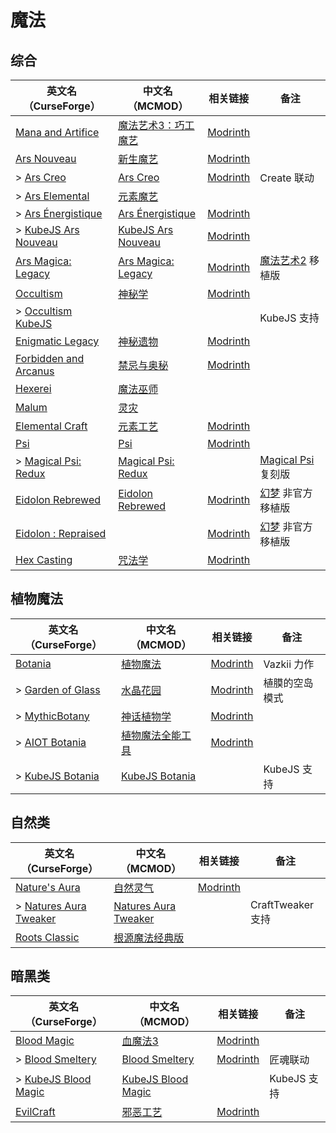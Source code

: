 # 魔法

## 综合

| 英文名（CurseForge）                                                                    | 中文名（MCMOD）                                             | 相关链接                                                | 备注                                                      |
| --------------------------------------------------------------------------------------- | ----------------------------------------------------------- | ------------------------------------------------------- | --------------------------------------------------------- |
| [Mana and Artifice](https://www.curseforge.com/minecraft/mc-mods/mana-and-artifice)     | [魔法艺术3：巧工魔艺](https://www.mcmod.cn/class/2773.html) | [Modrinth](https://modrinth.com/mod/mana-and-artifice)  |                                                           |
| [Ars Nouveau](https://www.curseforge.com/minecraft/mc-mods/ars-nouveau)                 | [新生魔艺](https://www.mcmod.cn/class/3468.html)            | [Modrinth](https://modrinth.com/mod/ars-nouveau)        |                                                           |
| > [Ars Creo](https://www.curseforge.com/minecraft/mc-mods/ars-creo)                     | [Ars Creo](https://www.mcmod.cn/class/5617.html)            | [Modrinth](https://modrinth.com/mod/ars-creo)           | Create 联动                                               |
| > [Ars Elemental](https://www.curseforge.com/minecraft/mc-mods/ars-elemental)           | [元素魔艺](https://www.mcmod.cn/class/6014.html)            |                                                         |                                                           |
| > [Ars Énergistique](https://www.curseforge.com/minecraft/mc-mods/ars-energistique)     | [Ars Énergistique](https://www.mcmod.cn/class/12603.html)   | [Modrinth](https://modrinth.com/mod/ars-energistique)   |                                                           |
| > [KubeJS Ars Nouveau](https://www.curseforge.com/minecraft/mc-mods/kubejs-ars-nouveau) | [KubeJS Ars Nouveau](https://www.mcmod.cn/class/10284.html) | [Modrinth](https://modrinth.com/mod/kubejs-ars-nouveau) |                                                           |
| [Ars Magica: Legacy](https://www.curseforge.com/minecraft/mc-mods/ars-magica-legacy)    | [Ars Magica: Legacy](https://www.mcmod.cn/class/5672.html)  | [Modrinth](https://modrinth.com/mod/ars-magica-legacy)  | [魔法艺术2](https://www.mcmod.cn/class/203.html) 移植版   |
| [Occultism](https://www.curseforge.com/minecraft/mc-mods/occultism)                     | [神秘学](https://www.mcmod.cn/class/3986.html)              | [Modrinth](https://modrinth.com/mod/occultism)          |                                                           |
| > [Occultism KubeJS](https://www.curseforge.com/minecraft/mc-mods/occultism-kubejs)     |                                                             |                                                         | KubeJS 支持                                               |
| [Enigmatic Legacy](https://www.curseforge.com/minecraft/mc-mods/enigmatic-legacy)       | [神秘遗物](https://www.mcmod.cn/class/2239.html)            | [Modrinth](https://modrinth.com/mod/enigmatic-legacy)   |                                                           |
| [Forbidden and Arcanus](https://www.curseforge.com/minecraft/mc-mods/forbidden-arcanus) | [禁忌与奥秘](https://www.mcmod.cn/class/2226.html)          | [Modrinth](https://modrinth.com/mod/forbidden-arcanus)  |                                                           |
| [Hexerei](https://www.curseforge.com/minecraft/mc-mods/hexerei)                         | [魔法巫师](https://www.mcmod.cn/class/5238.html)            |                                                         |                                                           |
| [Malum](https://www.curseforge.com/minecraft/mc-mods/malum)                             | [灵灾](https://www.mcmod.cn/class/4712.html)                |                                                         |                                                           |  |
| [Elemental Craft](https://www.curseforge.com/minecraft/mc-mods/elemental-craft)         | [元素工艺](https://www.mcmod.cn/class/3504.html)            | [Modrinth](https://modrinth.com/mod/elemental-craft)    |                                                           |
| [Psi](https://www.curseforge.com/minecraft/mc-mods/psi)                                 | [Psi](https://www.mcmod.cn/class/470.html)                  | [Modrinth](https://modrinth.com/mod/psi)                |                                                           |
| > [Magical Psi: Redux](https://www.curseforge.com/minecraft/mc-mods/magical-psi-redux)  | [Magical Psi: Redux](https://www.mcmod.cn/class/3659.html)  |                                                         | [Magical Psi](https://www.mcmod.cn/class/986.html) 复刻版 |
| [Eidolon Rebrewed](https://www.curseforge.com/minecraft/mc-mods/eidolon-rebrewed)       | [Eidolon Rebrewed](https://www.mcmod.cn/class/11550.html)   | [Modrinth](https://modrinth.com/mod/eidolon-rebrewed)   | [幻梦](https://www.mcmod.cn/class/3469.html) 非官方移植版 |
| [Eidolon : Repraised](https://www.curseforge.com/minecraft/mc-mods/eidolon-repraised)   |                                                             | [Modrinth](https://modrinth.com/mod/eidolonrepraised)   | [幻梦](https://www.mcmod.cn/class/3469.html) 非官方移植版 |
| [Hex Casting](https://www.curseforge.com/minecraft/mc-mods/hexcasting)                  | [咒法学](https://www.mcmod.cn/class/6446.html)              | [Modrinth](https://modrinth.com/mod/hex-casting)        |                                                           |

## 植物魔法

| 英文名（CurseForge）                                                                      | 中文名（MCMOD）                                          | 相关链接                                           | 备注           |
| ----------------------------------------------------------------------------------------- | -------------------------------------------------------- | -------------------------------------------------- | -------------- |
| [Botania](https://www.curseforge.com/minecraft/mc-mods/botania)                           | [植物魔法](https://www.mcmod.cn/class/332.html)          | [Modrinth](https://modrinth.com/mod/botania)       | Vazkii 力作    |
| > [Garden of Glass](https://www.curseforge.com/minecraft/mc-mods/botania-garden-of-glass) | [水晶花园](https://www.mcmod.cn/class/645.html)          | [Modrinth](https://modrinth.com/mod/gardenofglass) | 植膜的空岛模式 |
| > [MythicBotany](https://www.curseforge.com/minecraft/mc-mods/mythicbotany)               | [神话植物学](https://www.mcmod.cn/class/3644.html)       | [Modrinth](https://modrinth.com/mod/mythicbotany)  |                |
| > [AIOT Botania](https://www.curseforge.com/minecraft/mc-mods/aiot-botania)               | [植物魔法全能工具](https://www.mcmod.cn/class/1544.html) | [Modrinth](https://modrinth.com/mod/aiot-botania)  |                |
| > [KubeJS Botania](https://www.curseforge.com/minecraft/mc-mods/kubejs-botania)           | [KubeJS Botania](https://www.mcmod.cn/class/6505.html)   |                                                    | KubeJS 支持    |

## 自然类

| 英文名（CurseForge）                                                                       | 中文名（MCMOD）                                              | 相关链接                                          | 备注              |
| ------------------------------------------------------------------------------------------ | ------------------------------------------------------------ | ------------------------------------------------- | ----------------- |
| [Nature's Aura](https://www.curseforge.com/minecraft/mc-mods/natures-aura)                 | [自然灵气](https://www.mcmod.cn/class/1547.html)             | [Modrinth](https://modrinth.com/mod/natures-aura) |                   |
| > [Natures Aura Tweaker](https://www.curseforge.com/minecraft/mc-mods/naturesaura_tweaker) | [Natures Aura Tweaker](https://www.mcmod.cn/class/5730.html) |                                                   | CraftTweaker 支持 |
| [Roots Classic](https://www.curseforge.com/minecraft/mc-mods/roots-classic)                | [根源魔法经典版](https://www.mcmod.cn/class/1490.html)       |                                                   |                   |

## 暗黑类

| 英文名（CurseForge）                                                                    | 中文名（MCMOD）                                            | 相关链接                                            | 备注        |
| --------------------------------------------------------------------------------------- | ---------------------------------------------------------- | --------------------------------------------------- | ----------- |
| [Blood Magic](https://www.curseforge.com/minecraft/mc-mods/blood-magic)                 | [血魔法3](https://www.mcmod.cn/class/5501.html)            | [Modrinth](https://modrinth.com/mod/blood-magic)    |             |
| > [Blood Smeltery](https://www.curseforge.com/minecraft/mc-mods/blood-smeltery)         | [Blood Smeltery](https://www.mcmod.cn/class/5901.html)     | [Modrinth](https://modrinth.com/mod/blood-smeltery) | 匠魂联动    |
| > [KubeJS Blood Magic](https://www.curseforge.com/minecraft/mc-mods/kubejs-blood-magic) | [KubeJS Blood Magic](https://www.mcmod.cn/class/5156.html) |                                                     | KubeJS 支持 |
| [EvilCraft](https://www.curseforge.com/minecraft/mc-mods/evilcraft)                     | [邪恶工艺](https://www.mcmod.cn/class/352.html)            | [Modrinth](https://modrinth.com/mod/evilcraft)      |             |
